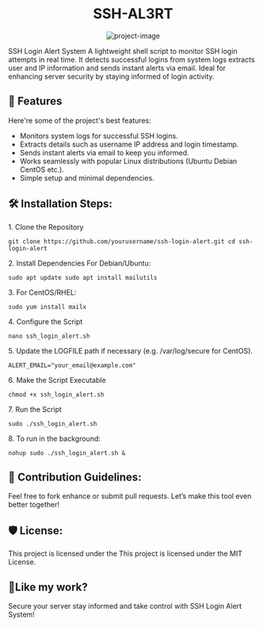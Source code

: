 <h1 align="center" id="title">SSH-AL3RT</h1>

<p align="center"><img src="https://socialify.git.ci/SushantVijay/22h-al3rt/image?font=Source%20Code%20Pro&amp;forks=1&amp;language=1&amp;name=1&amp;owner=1&amp;pattern=Brick%20Wall&amp;stargazers=1&amp;theme=Dark" alt="project-image"></p>

<p id="description">SSH Login Alert System A lightweight shell script to monitor SSH login attempts in real time. It detects successful logins from system logs extracts user and IP information and sends instant alerts via email. Ideal for enhancing server security by staying informed of login activity.</p>

  
  
<h2>🧐 Features</h2>

Here're some of the project's best features:

*   Monitors system logs for successful SSH logins.
*   Extracts details such as username IP address and login timestamp.
*   Sends instant alerts via email to keep you informed.
*   Works seamlessly with popular Linux distributions (Ubuntu Debian CentOS etc.).
*   Simple setup and minimal dependencies.

<h2>🛠️ Installation Steps:</h2>

<p>1. Clone the Repository</p>

```
git clone https://github.com/yourusername/ssh-login-alert.git cd ssh-login-alert
```

<p>2. Install Dependencies For Debian/Ubuntu:</p>

```
sudo apt update sudo apt install mailutils
```

<p>3. For CentOS/RHEL:</p>

```
sudo yum install mailx
```

<p>4. Configure the Script</p>

```
nano ssh_login_alert.sh
```

<p>5. Update the LOGFILE path if necessary (e.g. /var/log/secure for CentOS).</p>

```
ALERT_EMAIL="your_email@example.com"
```

<p>6. Make the Script Executable</p>

```
chmod +x ssh_login_alert.sh
```

<p>7. Run the Script</p>

```
sudo ./ssh_login_alert.sh
```

<p>8. To run in the background:</p>

```
nohup sudo ./ssh_login_alert.sh &
```

<h2>🍰 Contribution Guidelines:</h2>

Feel free to fork enhance or submit pull requests. Let’s make this tool even better together!

<h2>🛡️ License:</h2>

This project is licensed under the This project is licensed under the MIT License.

<h2>💖Like my work?</h2>

Secure your server stay informed and take control with SSH Login Alert System!
